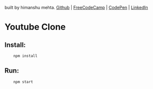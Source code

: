 built by himanshu mehta.
[Github](https://github.com/himanshumehta1114) | [FreeCodeCamp](http://www.freecodecamp.com/himanshumehta1114) | [CodePen](http://codepen.io/himanshumehta1114/) | [LinkedIn](https://www.linkedin.com/in/himanshumehta1114)

# Youtube Clone

## Install:

```url
    npm install
```

## Run:

```url
    npm start
```
